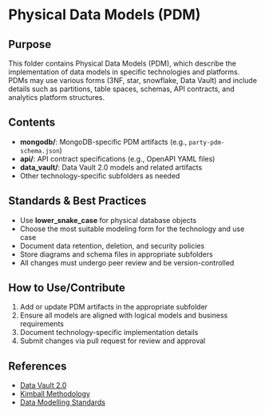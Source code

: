 # Physical Data Models (PDM)

## Purpose
This folder contains Physical Data Models (PDM), which describe the implementation of data models in specific technologies and platforms. PDMs may use various forms (3NF, star, snowflake, Data Vault) and include details such as partitions, table spaces, schemas, API contracts, and analytics platform structures.

## Contents
- **mongodb/**: MongoDB-specific PDM artifacts (e.g., `party-pdm-schema.json`)
- **api/**: API contract specifications (e.g., OpenAPI YAML files)
- **data_vault/**: Data Vault 2.0 models and related artifacts
- Other technology-specific subfolders as needed

## Standards & Best Practices
- Use **lower_snake_case** for physical database objects
- Choose the most suitable modeling form for the technology and use case
- Document data retention, deletion, and security policies
- Store diagrams and schema files in appropriate subfolders
- All changes must undergo peer review and be version-controlled

## How to Use/Contribute
1. Add or update PDM artifacts in the appropriate subfolder
2. Ensure all models are aligned with logical models and business requirements
3. Document technology-specific implementation details
4. Submit changes via pull request for review and approval

## References
- [Data Vault 2.0](https://danlinstedt.com/all-about-data-vault)
- [Kimball Methodology](https://www.kimballgroup.com)
- [Data Modelling Standards](../README.md) 
